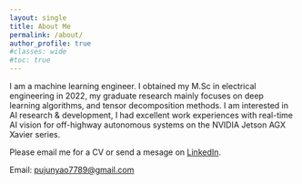 ```yaml
---
layout: single
title: About Me
permalink: /about/
author_profile: true
#classes: wide
#toc: true
---
```

I am a machine learning engineer. I obtained my M.Sc in electrical engineering in 2022, my graduate research mainly focuses on deep learning algorithms, and tensor decomposition methods. I am interested in AI research & development, I had excellent work experiences with real-time AI vision for off-highway autonomous systems on the NVIDIA Jetson AGX Xavier series.

Please email me for a CV or send a mesage on <a href="https://www.linkedin.com/in/junyao-pu-6a4b741ab/">LinkedIn<a/>.

Email: <pujunyao7789@gmail.com>  

